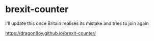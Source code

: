 # brexit-counter
I'll update this once Britain realises its mistake and tries to join again

https://dragon8oy.github.io/brexit-counter/
